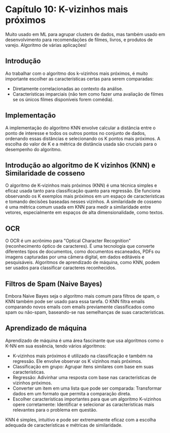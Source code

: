 # Capítulo 10: K-vizinhos mais próximos
Muito usado em ML para agrupar clusters de dados, mas também usado em desenvolvimento para recomendações de filmes, livros, e produtos de varejo. Algoritmo de várias aplicações!

## Introdução

Ao trabalhar com o algoritmo dos k-vizinhos mais próximos, é muito importante escolher as características certas para serem comparadas:
* Diretamente correlacionadas ao contexto da análise.
* Características imparciais (não tem como fazer uma avaliação de filmes se os únicos filmes disponíveis forem comédia).

## Implementação

A implementação do algoritmo KNN envolve calcular a distância entre o ponto de interesse e todos os outros pontos no conjunto de dados, ordenando essas distâncias e selecionando os K pontos mais próximos. A escolha do valor de K e a métrica de distância usada são cruciais para o desempenho do algoritmo.

## Introdução ao algoritmo de K vizinhos (KNN) e Similaridade de cosseno

O algoritmo de K-vizinhos mais próximos (KNN) é uma técnica simples e eficaz usada tanto para classificação quanto para regressão. Ele funciona observando os K exemplos mais próximos em um espaço de características e tomando decisões baseadas nesses vizinhos. A similaridade de cosseno é uma métrica comum usada em KNN para medir a similaridade entre vetores, especialmente em espaços de alta dimensionalidade, como textos.

## OCR

O OCR é um acrônimo para "Optical Character Recognition" (reconhecimento óptico de caracteres). É uma tecnologia que converte diferentes tipos de documentos, como documentos escaneados, PDFs ou imagens capturadas por uma câmera digital, em dados editáveis e pesquisáveis. Algoritmos de aprendizado de máquina, como KNN, podem ser usados para classificar caracteres reconhecidos.

## Filtros de Spam (Naive Bayes)

Embora Naive Bayes seja o algoritmo mais comum para filtros de spam, o KNN também pode ser usado para essa tarefa. O KNN filtra emails comparando novos emails com emails previamente classificados como spam ou não-spam, baseando-se nas semelhanças de suas características.

## Aprendizado de máquina

Aprendizado de máquina é uma área fascinante que usa algoritmos como o K-NN em sua essência, tendo vários algoritmos:

* K-vizinhos mais próximos é utilizado na classificação e também na regressão. Ele envolve observar os K vizinhos mais próximos.
* Classificação em grupo: Agrupar itens similares com base em suas características.
* Regressão: Adivinhar uma resposta com base nas características de vizinhos próximos.
* Converter um item em uma lista que pode ser comparada: Transformar dados em um formato que permita a comparação direta.
* Escolher características importantes para que um algoritmo K-vizinhos opere corretamente: Identificar e selecionar as características mais relevantes para o problema em questão.

KNN é simples, intuitivo e pode ser extremamente eficaz com a escolha adequada de características e métricas de similaridade.
